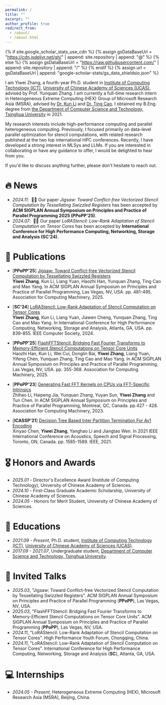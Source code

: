 ```yaml
---
permalink: /
title: ""
excerpt: ""
author_profile: true
redirect_from: 
  - /about/
  - /about.html
---
```


{% if site.google_scholar_stats_use_cdn %}
{% assign gsDataBaseUrl = "https://cdn.jsdelivr.net/gh/" | append: site.repository | append: "@" %}
{% else %}
{% assign gsDataBaseUrl = "https://raw.githubusercontent.com/" | append: site.repository | append: "/" %}
{% endif %}
{% assign url = gsDataBaseUrl | append: "google-scholar-stats/gs_data_shieldsio.json" %}

<span class='anchor' id='about-me'></span>

I am Yiwei Zhang, a fourth-year Ph.D. student in [Institute of Computing Technology (ICT)](http://english.ict.cas.cn/), [University of Chinese Academy of Sciences (UCAS)](https://www.ucas.ac.cn/), advised by Prof. Yunquan Zhang. I am currently a full-time research intern in Heterogeneous Extreme Computing (HEX) Group of Microsoft Research Asia (MSRA), advised by [Dr. Kun Li](https://www.likun.tech/) and [Dr. Ting Cao](https://www.microsoft.com/en-us/research/people/ticao/).
I obtained my B.Eng. degree from [the Department of Computer Science and Technology, Tsinghua University](https://www.cs.tsinghua.edu.cn/) in 2021.

My research interests include high-performance computing and parallel heterogeneous computing. Previously, I focused primarily on data-level parallel optimization for stencil computations, with related research published at the two top international HPC conferences. Recently, I have developed a strong interest in MLSys and LLMs. If you are interested in collaborating or have any guidance to offer, I would be delighted to hear from you.

If you'd like to discuss anything further, please don't hesitate to reach out.


# 🔥 News
- *2024.11*: &nbsp;🎉🎉 Our paper *Jigsaw: Toward Conflict-free Vectorized Stencil Computation by Tessellating Swizzled Registers* has been accepted by **ACM SIGPLAN Annual Symposium on Principles and Practice of Parallel Programming 2025 (PPoPP'25)**. 
- *2024.07*: &nbsp;🎉🎉 Our paper *LoRAStencil: Low-Rank Adaptation of Stencil Computation on Tensor Cores* has been accepted by **International Conference for High Performance Computing, Networking, Storage and Analysis (SC'24)**.


# 📝 Publications 

- [**PPoPP'25**] [Jigsaw: Toward Conflict-free Vectorized Stencil Computation by Tessellating Swizzled Registers](https://dl.acm.org/doi/abs/10.1145/3710848.3710886)  
 **Yiwei Zhang**, Kun Li, Liang Yuan, Haozhi Han, Yunquan Zhang, Ting Cao and Mao Yang. In ACM SIGPLAN Annual Symposium on Principles and Practice of Parallel Programming, Las Vegas, NV, USA. pp. 481-495. Association for Computing Machinery, 2025.

- [**SC'24**] [LoRAStencil: Low-Rank Adaptation of Stencil Computation on Tensor Cores](https://ieeexplore.ieee.org/abstract/document/10793164)  
**Yiwei Zhang**, Kun Li, Liang Yuan, Jiawen Cheng, Yunquan Zhang, Ting Cao and Mao Yang. In International Conference for High Performance Computing, Networking, Storage and Analysis, Atlanta, GA, USA. pp. 839-855. IEEE Computer Society, 2024.

- [**PPoPP'25**] [FlashFFTStencil: Bridging Fast Fourier Transforms to Memory-Efficient Stencil Computations on Tensor Core Units](https://dl.acm.org/doi/abs/10.1145/3710848.3710897)  
Haozhi Han, Kun Li, Wei Cui, Donglin Bai, **Yiwei Zhang**, Liang Yuan, Yifeng Chen, Yunquan Zhang, Ting Cao and Mao Yang. In ACM SIGPLAN Annual Symposium on Principles and Practice of Parallel Programming, Las Vegas, NV, USA. pp. 355-368. Association for Computing Machinery, 2025.

- [**PPoPP'23**] [Generating Fast FFT Kernels on CPUs via FFT-Specific Intrinsics](https://dl.acm.org/doi/abs/10.1145/3572848.3577477)  
Zhihao Li, Haipeng Jia, Yunquan Zhang, Yuyan Sun, **Yiwei Zhang** and Tun Chen. In ACM SIGPLAN Annual Symposium on Principles and Practice of Parallel Programming, Montreal, QC, Canada. pp.427 - 428. Association for Computing Machinery, 2023.

- [**ICASSP'21**] [Decision Tree Based Inter Partition Termination For Av1 Encoding](https://ieeexplore.ieee.org/abstract/document/9413481?casa_token=PV-wJc_JQCAAAAAA:2FaGOOheYZzkrmQ70AJYsTr_r7jnCU8apheJvm6LGVia-RAj36ujIqix0pA6vLKw6xsqH_J5wa8J)  
Xinyao Chen, **Yiwei Zhang**, Yanghao Li and Jiangtao Wen. In 2021 IEEE International Conference on Acoustics, Speech and Signal Processing, Toronto, ON, Canada. pp. 1585-1589. IEEE, 2021.

# 🎖 Honors and Awards
- *2025.01* - Director's Excellence Award (Institute of Computing Technology), University of Chinese Academy of Sciences.
- *2024.10* - First-Class Graduate Academic Scholarship, University of Chinese Academy of Sciences.
- *2024.05* - Honors for Merit Student, University of Chinese Academy of Sciences. 

# 📖 Educations
- *2021.09 - Present*, Ph.D. student, [Institute of Computing Technology (ICT)](http://english.ict.cas.cn/), [University of Chinese Academy of Sciences (UCAS)](https://www.ucas.ac.cn/). 
- *2017.09 - 2021.07*, Undergraduate student, [Department of Computer Science and Technology, Tsinghua University](https://www.cs.tsinghua.edu.cn/).

# 💬 Invited Talks
- *2025.03*, "Jigsaw: Toward Conflict-free Vectorized Stencil Computation by Tessellating Swizzled Registers". ACM SIGPLAN Annual Symposium on Principles and Practice of Parallel Programming (**PPoPP**), Las Vegas, NV, USA.
- *2025.03*, "FlashFFTStencil: Bridging Fast Fourier Transforms to Memory-Efficient Stencil Computations on Tensor Core Units". ACM SIGPLAN Annual Symposium on Principles and Practice of Parallel Programming (**PPoPP**), Las Vegas, NV, USA.
- *2024.11*, "LoRAStencil: Low-Rank Adaptation of Stencil Computation on Tensor Cores". High Performance Youth Forum, Chongqing, China.
- *2024.11*, "LoRAStencil: Low-Rank Adaptation of Stencil Computation on Tensor Cores". International Conference for High Performance Computing, Networking, Storage and Analysis (**SC**), Atlanta, GA, USA. 


# 💻 Internships
- *2024.05 - Present*, Heterogeneous Extreme Computing (HEX), Microsoft Research Asia (MSRA), Beijing, China.
